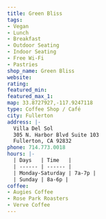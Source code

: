 ```yaml
---
title: Green Bliss
tags:
- Vegan
- Lunch
- Breakfast
- Outdoor Seating
- Indoor Seating
- Free Wi-Fi
- Pastries
shop_name: Green Bliss
website: 
rating: 
featured_min: 
featured_max_1: 
map: 33.8727927,-117.9247118
type: Coffee Shop / Café
city: Fullerton
address: |-
  Villa Del Sol
  305 N. Harbor Blvd Suite 103
  Fullerton, CA 92832
phone: 714.773.0018
hours: |-
  | Days   | Time   |
  | ------ | ------ |
  | Monday-Saturday | 7a-7p |
  | Sunday | 8a-6p |
coffee:
- Augies Coffee
- Rose Park Roasters
- Verve Coffee
---
```


